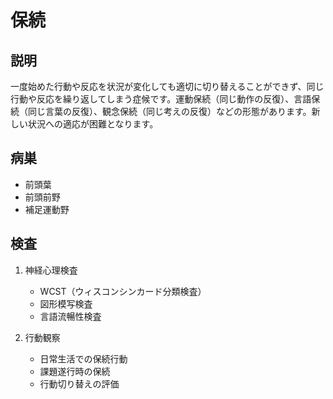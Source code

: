 
# 保続

## 説明

一度始めた行動や反応を状況が変化しても適切に切り替えることができず、同じ行動や反応を繰り返してしまう症候です。運動保続（同じ動作の反復）、言語保続（同じ言葉の反復）、観念保続（同じ考えの反復）などの形態があります。新しい状況への適応が困難となります。

## 病巣

- 前頭葉
- 前頭前野
- 補足運動野

## 検査

1. 神経心理検査

   - WCST（ウィスコンシンカード分類検査）
   - 図形模写検査
   - 言語流暢性検査

2. 行動観察
   - 日常生活での保続行動
   - 課題遂行時の保続
   - 行動切り替えの評価

